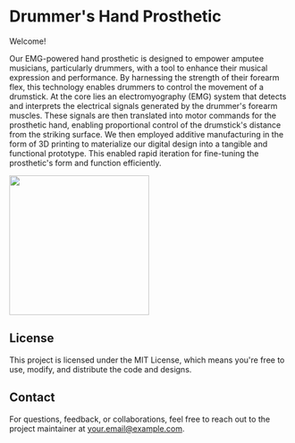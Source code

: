 # Drummer's Hand Prosthetic 
Welcome! 

Our EMG-powered hand prosthetic is designed to empower amputee musicians, particularly drummers, with a tool to enhance their musical expression and performance. By harnessing the strength of their forearm flex, this technology enables drummers to control the movement of a drumstick. At the core lies an electromyography (EMG) system that detects and interprets the electrical signals generated by the drummer's forearm muscles. These signals are then translated into motor commands for the prosthetic hand, enabling proportional control of the drumstick's distance from the striking surface. We then employed additive manufacturing in the form of 3D printing to materialize our digital design into a tangible and functional prototype. This enabled rapid iteration for fine-tuning the prosthetic's form and function efficiently.

<img width="250px" src="https://github.com/aaren-aras/drummers-hand-prosthetic/blob/main/assets/89285583/40b70ae3-2bf9-45b3-b9ea-bee4f193f6ea.png">


<!-- ![image](https://github.com/aaren-aras/drummers-hand-prosthetic/assets/89285583/40b70ae3-2bf9-45b3-b9ea-bee4f193f6ea) --> 

## License
This project is licensed under the MIT License, which means you're free to use, modify, and distribute the code and designs.

## Contact
For questions, feedback, or collaborations, feel free to reach out to the project maintainer at your.email@example.com.

